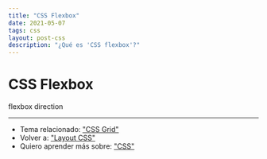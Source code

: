 ```yaml
---
title: "CSS Flexbox"
date: 2021-05-07
tags: css
layout: post-css
description: "¿Qué es 'CSS flexbox'?"
---
```


# CSS Flexbox

flexbox direction

***

- Tema relacionado: ["CSS Grid"](grid)
- Volver a: ["Layout CSS"](layout)
- Quiero aprender más sobre: ["CSS"](../00/css)
